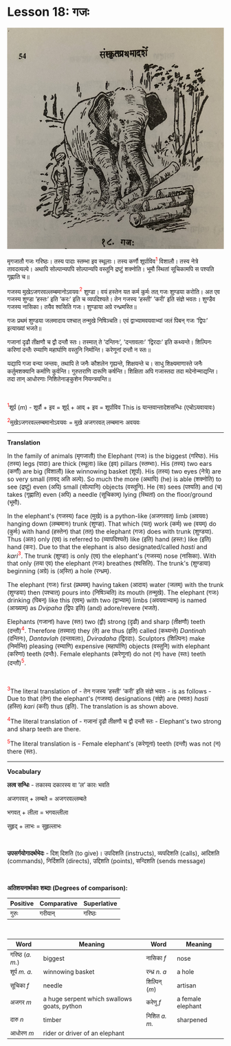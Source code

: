 # Lesson 18: गजः

![picture of an elephant moving logs and a mahout](./images/r1l18.jpg)

मृगजातौ गजः गरिष्ठः। तस्य पादाः स्तम्भा इव स्थूलाः। तस्य कर्णौ शूर्पाविव<span style="color:red"><sup>1</sup></span> विशालौ। तस्य नेत्रे तावदत्यल्पे। अथापि सोल्पान्यपपि सोल्पान्यपि वस्तूनि द्रष्टुं शक्नोति। भूमौ स्थितां सूचिकामपि स पश्यति गृह्णाति च॥

गजस्य मुखेऽजगरवल्लम्बमानोऽवयवः<span style="color:red"><sup>2</sup></span> शुण्डा। वयं हस्तेन यत कर्म कुर्मः तत् गजः शुण्डया करोति। अत एव गजस्य शुण्डा ’हस्तः’ इति ’करः’ इति  च व्यपदिश्यते। तेन गजस्य ’हस्ती’ ’करी’ इति संज्ञे भवतः। शुण्डैव गजस्य नासिका। तयैव श्वसिति गजः। शुण्डाया अग्रे रन्ध्रमस्ति॥

गजः प्रथमं शुण्डया जलमादाय पश्चात् तन्मुखे निषिञ्चति। एवं द्वाभ्यामवयवाभ्यां जलं पिबन् गजः ’द्विपः’ इत्याख्यां भजते॥

गजानां दृढौ तीक्षणौ च द्वौ दन्तौ स्तः। तस्मात् ते ’दन्तिनः’, ’दन्तावलाः’ ’द्विरदाः’ इति कथ्यन्ते। शिल्पिनः करिणां दन्तैः रम्याणि महार्घाणि वस्तुनि निर्मान्ति। करेणूनां दन्तौ न स्तः॥

यद्यापि गजा वन्या जन्तवः, तथापि ते जनैः कौशलेन गृह्यन्ते, शिक्षयन्ते च। साधु शिक्ष्यमाणास्ते जनैः कर्तुमशक्यानि कर्माणि  कुर्वन्ति। गुरुतराणि दारूणि कर्षन्ति। शिक्षिता अपि गजास्तदा तदा मदेनोन्माद्यन्ति। तदा तान् आधोरणाः निशितेनाङ्कुशेन नियन्त्रयन्ति॥

<BR>

<span style="color:red"><sup>1</sup></span>शूर्प (*m*) - शूर्पौ + इव = शूर्प् + आव् + इव = शूर्पाविव This is यान्तवान्तादेशसन्धिः (एचोऽयवायावः)

<span style="color:red"><sup>2</sup></span>मुखेऽजगरवल्लम्बमानोऽवयवः = मुखे अजगरवत् लम्बमानः अवयवः

---

**Translation**

In the family of animals (मृगजातौ) the Elephant (गजः) is the biggest (गरिष्ठः). His (तस्य) legs (पादाः) are thick (स्थूलाः) like (इव) pillars (स्तम्भाः). His (तस्य) two ears (कर्णौ) are big (विशालौ) like winnowing basket (शूर्पा). His (तस्य) two eyes (नेत्रे) are so very small (तावद् अति अल्पे). So much the more (अथापि) (he) is able (शक्नोति) to see (द्रष्टुं) even (अपि) small (सोल्पानि) objects (वस्तूनि). He (सः) sees (पश्यति) and (च) takes (गृह्णाति) even (अपि) a needle (सूचिकाम्) lying (स्थितां) on the floor/ground (भूमौ).

In the elephant's (गजस्य) face (मुखे) is a python-like (अजगरवत्) limb (अवयवः) hanging down (लम्बमानः) trunk (शुण्डा). That which (यत्) work (कर्म) we (वयम्) do (कुर्मः) with hand (हस्तेन) that (तत्) the elephant (गजः) does with trunk (शुण्डया). Thus (अतः) only (एव) is referred to (व्यापदिश्यते) like (इति) hand (हस्त:) like (इति) hand (करः). Due to that the elephant is also designated/called *hasti* and *kari*<span style="color:red"><sup>3</sup></span>. The trunk (शुण्डा) is only (एव) the elephant's (गजस्य) nose (नासिका). With that only (तया एव) the elephant (गजः) breathes (श्वसिति). The trunk's (शुण्डाया) beginning (अग्रे) is (अ्स्ति) a hole (रन्ध्रम्).

The elephant (गजः) first (प्रथमम्) having taken (आदाय) water (जलम्) with the trunk (शुण्डया) then (पश्चात्) pours into (निषिञ्चति) its mouth (तन्मुखे). The elephant (गजः) drinking (पिबन्) like this (एवम्) with two (द्वाभ्याम्) limbs (अवयवाभ्याम्) is named (आख्याम्) as *Dvipaha* (द्विपः इति) (and) adore/revere (भजते).


Elephants (गजानां) have  (स्तः) two (द्वौ) strong (दृढौ) and sharp (तीक्षणौ) teeth (दन्तौ)<span style="color:red"><sup>4</sup></span>. Therefore (तस्मात्) they (ते) are thus (इति) called (कथ्यन्ते) *Dantinah* (दन्तिनः), *Dantavlah* (दन्तावलाः), *Dviradaha* (द्विरदाः). Sculptors (शिल्पिनः) make (निर्मान्ति) pleasing (रम्याणि) expensive (महार्घाणि) objects (वस्तुनि) with elephant (करिणां) teeth (दन्तैः). Female elephants (करेणूनां) do not (न) have (स्तः) teeth (दन्तौ)<span style="color:red"><sup>5</sup></span>.


 


<BR>

<span style="color:red"><sup>3</sup></span>The literal translation of - तेन गजस्य ’हस्ती’ ’करी’ इति संज्ञे भवतः - is as follows - Due to that (तेन)  the elephant's (गजस्य) designations (संज्ञे) are (भवतः) *hasti* (हस्ति) *kari* (करी) thus (इति). The translation is as shown above. 

<span style="color:red"><sup>4</sup></span>The literal translation of - गजानां दृढौ तीक्षणौ च द्वौ दन्तौ स्तः - Elephant's two strong and sharp teeth are there.

<span style="color:red"><sup>5</sup></span>The literal translation is  - Female elephant's (करेणूनां) teeth (दन्तौ) was not (न) there (स्तः).


---

**Vocabulary**


**लत्व सन्धिः** - तकास्य दकारस्य वा ’ल’ कारः भवति

अजगरवत् + लम्बते = अजगरवल्लम्बते

भगवत् + लीला = भगवल्लीला

सुहृद् + लाभः = सुहृल्लाभः

<BR>

**उपसर्गयोगादर्थभेदः** - दिश् दिशति (to give)। उपदिशति (instructs), व्यपदिशति (calls), आदिशति (commands), निर्दिशति (directs), उद्दिशति (points), सन्दिशति (sends message)


<BR>

**अतिशयनार्थकाः शब्दाः (Degrees of comparison):**

| Positive | Comparative | Superlative |
| --- | --- | --- |
| गुरुः | गरीयान् | गरिष्ठः |

<BR>

| Word | Meaning | Word | Meaning |
| --- | --- | --- | --- |
| गरिष्ठ (*a. m.*) | biggest | नासिका *f* | nose |
| शूर्प *m. a.* | winnowing basket | रन्ध्र *n. a* | a hole |
| सूचिका *f* | needle | शिल्पिन् (*m*) | artisan |
| अजगर *m* | a huge serpent which swallows goats, python | करेणु *f* | a female elephant |
| दारु *n* | timber | निशित *a. m.*| sharpened |
| आधोरण *m* | rider or driver of an elephant | | |